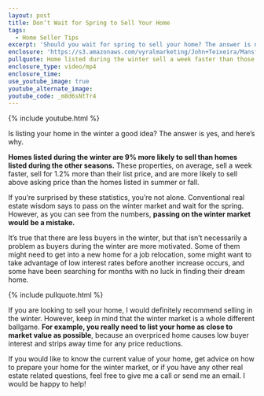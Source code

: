 ```yaml
---
layout: post
title: Don’t Wait for Spring to Sell Your Home
tags:
  - Home Seller Tips
excerpt: 'Should you wait for spring to sell your home? The answer is no, and here’s why.'
enclosure: 'https://s3.amazonaws.com/vyralmarketing/John+Teixeira/Mansfield+Real+Estate+Agent+Listing+in+the+Winter.mp4'
pullquote: Home listed during the winter sell a week faster than those listed during the other seasons.
enclosure_type: video/mp4
enclosure_time:
use_youtube_image: true
youtube_alternate_image:
youtube_code: _m8d6sNtTr4
---
```



{% include youtube.html %}

Is listing your home in the winter a good idea? The answer is yes, and here’s why.

**Homes listed during the winter are 9% more likely to sell than homes listed during the other seasons.** These properties, on average, sell a week faster, sell for 1.2% more than their list price, and are more likely to sell above asking price than the homes listed in summer or fall.

If you’re surprised by these statistics, you’re not alone. Conventional real estate wisdom says to pass on the winter market and wait for the spring. However, as you can see from the numbers, **passing on the winter market would be a mistake.**

It’s true that there are less buyers in the winter, but that isn’t necessarily a problem as buyers during the winter are more motivated. Some of them might need to get into a new home for a job relocation, some might want to take advantage of low interest rates before another increase occurs, and some have been searching for months with no luck in finding their dream home.

{% include pullquote.html %}

If you are looking to sell your home, I would definitely recommend selling in the winter. However, keep in mind that the winter market is a whole different ballgame. **For example, you really need to list your home as close to market value as possible**, because an overpriced home causes low buyer interest and strips away time for any price reductions.

If you would like to know the current value of your home, get advice on how to prepare your home for the winter market, or if you have any other real estate related questions, feel free to give me a call or send me an email. I would be happy to help!